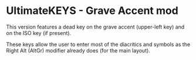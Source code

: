 # UltimateKEYS - Grave Accent mod

This version features a dead key on the grave accent (upper-left key) and on the ISO key (if present).

These keys allow the user to enter most of the diacritics and symbols as the Right Alt (AltGr) modifier already does (for the main layout).

